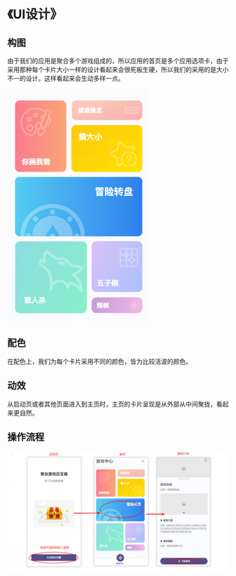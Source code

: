 # 《UI设计》

## 构图

由于我们的应用是聚合多个游戏组成的，所以应用的首页是多个应用选项卡，由于采用那种每个卡片大小一样的设计看起来会很死板生硬，所以我们的采用的是大小不一的设计。这样看起来会生动多样一点。

<img src="README.assets/download.png" alt="download"  />

## 配色

在配色上，我们为每个卡片采用不同的颜色，皆为比较活波的颜色。

## 动效

从启动页或者其他页面进入到主页时，主页的卡片呈现是从外部从中间聚拢，看起来更自然。

## 操作流程

![download](README.assets/download-1609987788240.png)
